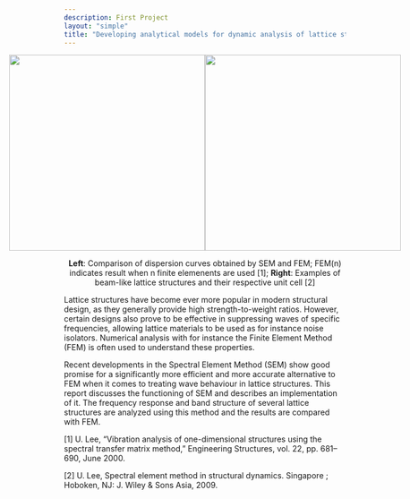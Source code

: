 ```yaml
---
description: First Project
layout: "simple"
title: "Developing analytical models for dynamic analysis of lattice structures"
---
```


<center>
    <div style="display:flex;align-items:center;justify-content:center">
         <div style="flex:1;padding-right:0px;align:center">
              <img src="/projects/cse/fem_vs_sem.png" width="350"/>
         </div>
         <div style="flex:1;padding-left:0px;">
            <img src="/projects/cse/examples_beams.png" width="350"/>
        </div>
    </div>

**Left**: Comparison of dispersion curves obtained by SEM and FEM; FEM(n) indicates result when n finite elemenents are used [1]; **Right**: Examples of beam-like lattice structures and their respective unit cell [2]
</center>

Lattice structures have become ever more popular in modern structural design, as they generally provide high strength-to-weight ratios. However, certain designs also prove to be effective in suppressing waves of specific frequencies, allowing lattice materials to be used as for instance noise isolators. Numerical analysis with for instance the Finite Element Method (FEM) is often used to understand these properties.

Recent developments in the Spectral Element Method (SEM) show good promise for a significantly more efficient and more accurate alternative to FEM when it comes to treating wave behaviour in lattice structures. This report discusses the functioning of SEM and describes an implementation of it. The frequency response and band structure of several lattice structures are analyzed using this method and the results are compared with FEM.

[1] U. Lee, “Vibration analysis of one-dimensional structures using the spectral transfer matrix method,” Engineering Structures, vol. 22, pp. 681–690, June 2000.

[2] U. Lee, Spectral element method in structural dynamics. Singapore ; Hoboken, NJ: J. Wiley & Sons Asia, 2009.
